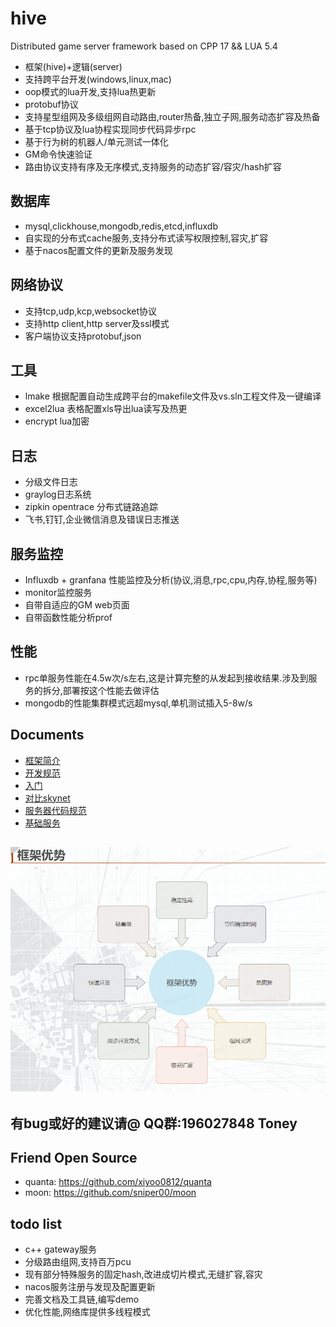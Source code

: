 # hive
Distributed game server framework based on CPP 17 && LUA 5.4

* 框架(hive)+逻辑(server)
* 支持跨平台开发(windows,linux,mac)
* oop模式的lua开发,支持lua热更新
* protobuf协议
* 支持星型组网及多级组网自动路由,router热备,独立子网,服务动态扩容及热备
* 基于tcp协议及lua协程实现同步代码异步rpc
* 基于行为树的机器人/单元测试一体化
* GM命令快速验证
* 路由协议支持有序及无序模式,支持服务的动态扩容/容灾/hash扩容

## 数据库
  - mysql,clickhouse,mongodb,redis,etcd,influxdb
  - 自实现的分布式cache服务,支持分布式读写权限控制,容灾,扩容
  - 基于nacos配置文件的更新及服务发现
  
## 网络协议
  - 支持tcp,udp,kcp,websocket协议
  - 支持http client,http server及ssl模式
  - 客户端协议支持protobuf,json

## 工具
  - lmake 根据配置自动生成跨平台的makefile文件及vs.sln工程文件及一键编译
  - excel2lua 表格配置xls导出lua读写及热更
  - encrypt lua加密

## 日志
  - 分级文件日志
  - graylog日志系统
  - zipkin opentrace 分布式链路追踪
  - 飞书,钉钉,企业微信消息及错误日志推送

## 服务监控
  - Influxdb + granfana 性能监控及分析(协议,消息,rpc,cpu,内存,协程,服务等)
  - monitor监控服务
  - 自带自适应的GM web页面
  - 自带函数性能分析prof

## 性能
  - rpc单服务性能在4.5w次/s左右,这是计算完整的从发起到接收结果.涉及到服务的拆分,部署按这个性能去做评估
  - mongodb的性能集群模式远超mysql,单机测试插入5-8w/s
  
## Documents
  - [框架简介](https://github.com/hero1s/hive/wiki)
  - [开发规范](https://github.com/hero1s/hive/wiki/Hive%E6%A1%86%E6%9E%B6%E5%BC%80%E5%8F%91%E8%A7%84%E8%8C%83)
  - [入门](https://github.com/hero1s/hive/wiki/%E5%85%A5%E9%97%A8)
  - [对比skynet](https://github.com/hero1s/hive/wiki/%E5%AF%B9%E6%AF%94skynet%E5%B7%AE%E5%BC%82)
  - [服务器代码规范](https://github.com/hero1s/hive/wiki/%E6%9C%8D%E5%8A%A1%E5%99%A8%E4%BB%A3%E7%A0%81%E8%A7%84%E8%8C%83)
  - [基础服务](https://github.com/hero1s/hive/wiki/%E5%9F%BA%E7%A1%80%E6%9C%8D%E5%8A%A1)
  
## ![img.png](doc/img.png)

## 有bug或好的建议请@ QQ群:196027848 Toney

## Friend Open Source
  - quanta: https://github.com/xiyoo0812/quanta
  - moon: https://github.com/sniper00/moon

## todo list 
  - c++ gateway服务
  - 分级路由组网,支持百万pcu
  - 现有部分特殊服务的固定hash,改进成切片模式,无缝扩容,容灾
  - nacos服务注册与发现及配置更新
  - 完善文档及工具链,编写demo
  - 优化性能,网络库提供多线程模式